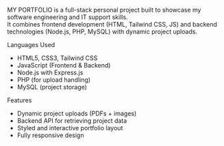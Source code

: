 MY PORTFOLIO is a full-stack personal project built to showcase my software engineering and IT support skills.  
It combines frontend development (HTML, Tailwind CSS, JS) and backend technologies (Node.js, PHP, MySQL) with dynamic project uploads.

 Languages Used
- HTML5, CSS3, Tailwind CSS
- JavaScript (Frontend & Backend)
- Node.js with Express.js
- PHP (for upload handling)
- MySQL (project storage)

Features
- Dynamic project uploads (PDFs + images)
- Backend API for retrieving project data
- Styled and interactive portfolio layout
- Fully responsive design

